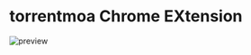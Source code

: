 # torrentmoa **C**hrome **EX**tension 


![preview](https://user-images.githubusercontent.com/29730298/27586830-dd298904-5b7c-11e7-87f4-cea3e6fe276c.png)



